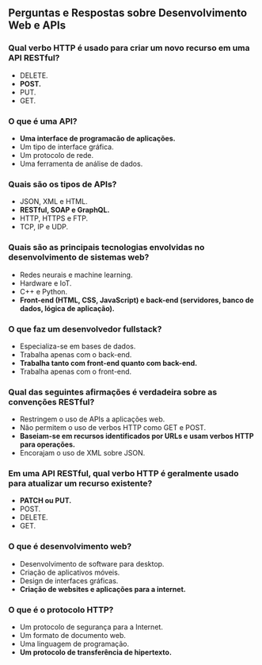## Perguntas e Respostas sobre Desenvolvimento Web e APIs

### Qual verbo HTTP é usado para criar um novo recurso em uma API RESTful?
- DELETE.
- **POST.**
- PUT.
- GET.

### O que é uma API?
- **Uma interface de programacão de aplicações.**
- Um tipo de interface gráfica.
- Um protocolo de rede.
- Uma ferramenta de análise de dados.

### Quais são os tipos de APIs?
- JSON, XML e HTML.
- **RESTful, SOAP e GraphQL.**
- HTTP, HTTPS e FTP.
- TCP, IP e UDP.

### Quais são as principais tecnologias envolvidas no desenvolvimento de sistemas web?
- Redes neurais e machine learning.
- Hardware e IoT.
- C++ e Python.
- **Front-end (HTML, CSS, JavaScript) e back-end (servidores, banco de dados, lógica de aplicação).**

### O que faz um desenvolvedor fullstack?
- Especializa-se em bases de dados.
- Trabalha apenas com o back-end.
- **Trabalha tanto com front-end quanto com back-end.**
- Trabalha apenas com o front-end.

### Qual das seguintes afirmações é verdadeira sobre as convenções RESTful?
- Restringem o uso de APIs a aplicações web.
- Não permitem o uso de verbos HTTP como GET e POST.
- **Baseiam-se em recursos identificados por URLs e usam verbos HTTP para operações.**
- Encorajam o uso de XML sobre JSON.

### Em uma API RESTful, qual verbo HTTP é geralmente usado para atualizar um recurso existente?
- **PATCH ou PUT.**
- POST.
- DELETE.
- GET.

### O que é desenvolvimento web?
- Desenvolvimento de software para desktop.
- Criação de aplicativos móveis.
- Design de interfaces gráficas.
- **Criação de websites e aplicações para a internet.**

### O que é o protocolo HTTP?
- Um protocolo de segurança para a Internet.
- Um formato de documento web.
- Uma linguagem de programação.
- **Um protocolo de transferência de hipertexto.**

